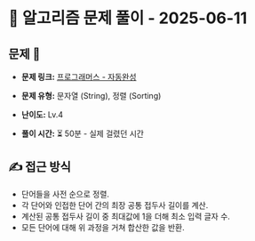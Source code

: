 # 📝 알고리즘 문제 풀이 - 2025-06-11

## 문제 📖

- **문제 링크:** [프로그래머스 - 자동완성](https://school.programmers.co.kr/learn/courses/30/lessons/17685)

- **문제 유형:** 문자열 (String), 정렬 (Sorting)

- **난이도:** Lv.4

- **풀이 시간:** ⏳ 50분 - 실제 걸렸던 시간

## ✍ 접근 방식

- 단어들을 사전 순으로 정렬.
- 각 단어와 인접한 단어 간의 최장 공통 접두사 길이를 계산.
- 계산된 공통 접두사 길이 중 최대값에 1을 더해 최소 입력 글자 수.
- 모든 단어에 대해 위 과정을 거쳐 합산한 값을 반환.
